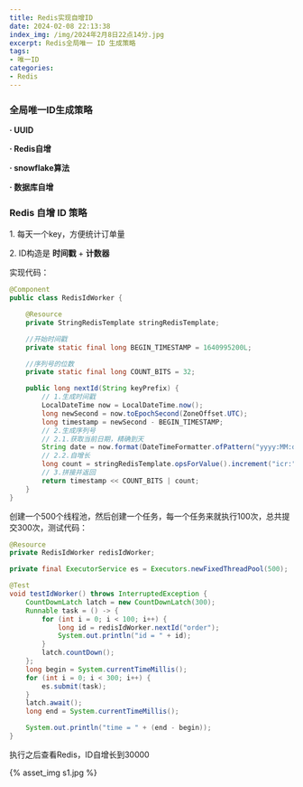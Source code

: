 ```yaml
---
title: Redis实现自增ID
date: 2024-02-08 22:13:38
index_img: /img/2024年2月8日22点14分.jpg
excerpt: Redis全局唯一 ID 生成策略
tags: 
- 唯一ID
categories:
- Redis
---
```


### 全局唯一ID生成策略

**·	UUID**

**·	Redis自增**

**·	snowflake算法**

**·	数据库自增**

 

### Redis 自增 ID 策略

<p class="note note-success"> 1. 每天一个key，方便统计订单量</p>

<p class="note note-success"> 2. ID构造是 <b>时间戳</b> + <b>计数器</b></p>

实现代码：

```java
@Component
public class RedisIdWorker {

    @Resource
    private StringRedisTemplate stringRedisTemplate;

    //开始时间戳
    private static final long BEGIN_TIMESTAMP = 1640995200L;

    //序列号的位数
    private static final long COUNT_BITS = 32;

    public long nextId(String keyPrefix) {
        // 1.生成时间戳
        LocalDateTime now = LocalDateTime.now();
        long newSecond = now.toEpochSecond(ZoneOffset.UTC);
        long timestamp = newSecond - BEGIN_TIMESTAMP;
        // 2.生成序列号
        // 2.1.获取当前日期，精确到天
        String date = now.format(DateTimeFormatter.ofPattern("yyyy:MM:dd"));
        // 2.2.自增长
        long count = stringRedisTemplate.opsForValue().increment("icr:" + keyPrefix + ":" + date);
        // 3.拼接并返回
        return timestamp << COUNT_BITS | count;
    }
}
```

创建一个500个线程池，然后创建一个任务，每一个任务来就执行100次，总共提交300次，测试代码：

```java
@Resource
private RedisIdWorker redisIdWorker;

private final ExecutorService es = Executors.newFixedThreadPool(500);

@Test
void testIdWorker() throws InterruptedException {
    CountDownLatch latch = new CountDownLatch(300);
    Runnable task = () -> {
        for (int i = 0; i < 100; i++) {
            long id = redisIdWorker.nextId("order");
            System.out.println("id = " + id);
        }
        latch.countDown();
    };
    long begin = System.currentTimeMillis();
    for (int i = 0; i < 300; i++) {
        es.submit(task);
    }
    latch.await();
    long end = System.currentTimeMillis();

    System.out.println("time = " + (end - begin));
}
```

执行之后查看Redis，ID自增长到30000

{% asset_img s1.jpg %}
